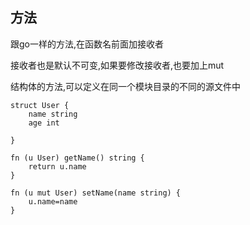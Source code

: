 ## 方法

跟go一样的方法,在函数名前面加接收者

接收者也是默认不可变,如果要修改接收者,也要加上mut

结构体的方法,可以定义在同一个模块目录的不同的源文件中

```
struct User {
	name string
	age int
	
}

fn (u User) getName() string {
	return u.name
}

fn (u mut User) setName(name string) {
	u.name=name
}
```

